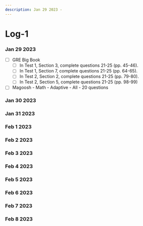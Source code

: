 ```yaml
---
description: Jan 29 2023 -
---
```


# Log-1

### Jan 29 2023

* [ ] GRE Big Book
  * [ ] In Test 1, Section 3, complete questions 21-25 (pp. 45-46).
  * [ ] In Test 1, Section 7, complete questions 21-25 (pp. 64-65).
  * [ ] In Test 2, Section 2, complete questions 21-25 (pp. 79-80).
  * [ ] In Test 2, Section 5, complete questions 21-25 (pp. 98-99)
* [ ] Magoosh - Math - Adaptive - All - 20 questions

### Jan 30 2023

### Jan 31 2023

### Feb 1 2023

### Feb 2 2023

### Feb 3 2023

### Feb 4 2023

### Feb 5 2023

### Feb 6 2023

### Feb 7 2023

### Feb 8 2023
